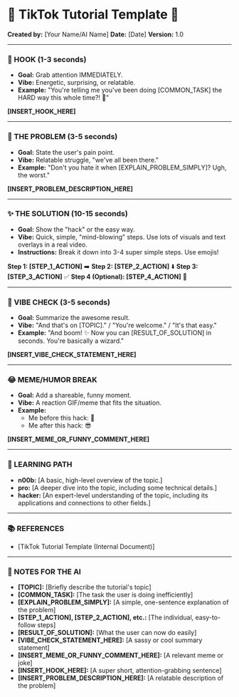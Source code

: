 
# 🎵 TikTok Tutorial Template 🎵

**Created by:** [Your Name/AI Name]
**Date:** [Date]
**Version:** 1.0

---

### 🤩 HOOK (1-3 seconds)

*   **Goal:** Grab attention IMMEDIATELY.
*   **Vibe:** Energetic, surprising, or relatable.
*   **Example:** "You're telling me you've been doing [COMMON_TASK] the HARD way this whole time?! 🤯"

**[INSERT_HOOK_HERE]**

---

### 🤔 THE PROBLEM (3-5 seconds)

*   **Goal:** State the user's pain point.
*   **Vibe:** Relatable struggle, "we've all been there."
*   **Example:** "Don't you hate it when [EXPLAIN_PROBLEM_SIMPLY]? Ugh, the worst."

**[INSERT_PROBLEM_DESCRIPTION_HERE]**

---

### ✨ THE SOLUTION (10-15 seconds)

*   **Goal:** Show the "hack" or the easy way.
*   **Vibe:** Quick, simple, "mind-blowing" steps. Use lots of visuals and text overlays in a real video.
*   **Instructions:** Break it down into 3-4 super simple steps. Use emojis!

**Step 1: [STEP_1_ACTION]** ➡️
**Step 2: [STEP_2_ACTION]** ⬇️
**Step 3: [STEP_3_ACTION]** ✅
**Step 4 (Optional): [STEP_4_ACTION]** 🎉

---

### 💅 VIBE CHECK (3-5 seconds)

*   **Goal:** Summarize the awesome result.
*   **Vibe:** "And that's on [TOPIC]." / "You're welcome." / "It's that easy."
*   **Example:** "And boom! ✨ Now you can [RESULT_OF_SOLUTION] in seconds. You're basically a wizard."

**[INSERT_VIBE_CHECK_STATEMENT_HERE]**

---

### 😂 MEME/HUMOR BREAK

*   **Goal:** Add a shareable, funny moment.
*   **Vibe:** A reaction GIF/meme that fits the situation.
*   **Example:**
    *   Me before this hack: 🤡
    *   Me after this hack: 😎

**[INSERT_MEME_OR_FUNNY_COMMENT_HERE]**

---

### 🧠 LEARNING PATH

*   **n00b:** [A basic, high-level overview of the topic.]
*   **pro:** [A deeper dive into the topic, including some technical details.]
*   **hacker:** [An expert-level understanding of the topic, including its applications and connections to other fields.]

---

### 📚 REFERENCES

*   [TikTok Tutorial Template (Internal Document)]

---

### 📝 NOTES FOR THE AI

*   **[TOPIC]:** [Briefly describe the tutorial's topic]
*   **[COMMON_TASK]:** [The task the user is doing inefficiently]
*   **[EXPLAIN_PROBLEM_SIMPLY]:** [A simple, one-sentence explanation of the problem]
*   **[STEP_1_ACTION], [STEP_2_ACTION], etc.:** [The individual, easy-to-follow steps]
*   **[RESULT_OF_SOLUTION]:** [What the user can now do easily]
*   **[VIBE_CHECK_STATEMENT_HERE]:** [A sassy or cool summary statement]
*   **[INSERT_MEME_OR_FUNNY_COMMENT_HERE]:** [A relevant meme or joke]
*   **[INSERT_HOOK_HERE]:** [A super short, attention-grabbing sentence]
*   **[INSERT_PROBLEM_DESCRIPTION_HERE]:** [A relatable description of the problem]
